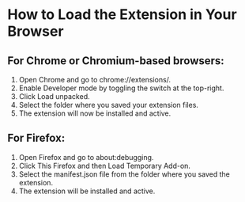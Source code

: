 #  How to Load the Extension in Your Browser
## For Chrome or Chromium-based browsers:
1. Open Chrome and go to chrome://extensions/. <br>
2. Enable Developer mode by toggling the switch at the top-right.<br>
3. Click Load unpacked.<br>
4. Select the folder where you saved your extension files.<br>
5. The extension will now be installed and active.<br>

## For Firefox:
1. Open Firefox and go to about:debugging. <br>
2. Click This Firefox and then Load Temporary Add-on. <br>
3. Select the manifest.json file from the folder where you saved the extension. <br>
4. The extension will be installed and active. <br>
